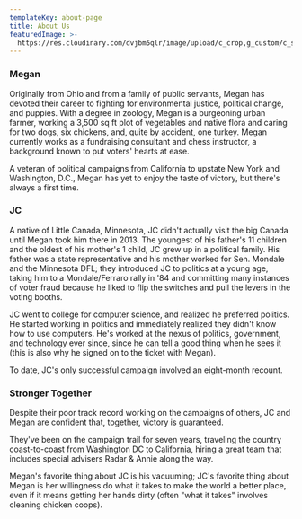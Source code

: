 ```yaml
---
templateKey: about-page
title: About Us
featuredImage: >-
  https://res.cloudinary.com/dvjbm5qlr/image/upload/c_crop,g_custom/c_scale,w_1200/v1579838540/DSC_0433.NEF_gl1dzx.jpg
---
```

### Megan

Originally from Ohio and from a family of public servants, Megan has devoted their career to fighting for environmental justice, political change, and puppies. With a degree in zoology, Megan is a burgeoning urban farmer, working a 3,500 sq ft plot of vegetables and native flora and caring for two dogs, six chickens, and, quite by accident, one turkey. Megan currently works as a fundraising consultant and chess instructor, a background known to put voters' hearts at ease.

A veteran of political campaigns from California to upstate New York and Washington, D.C., Megan has yet to enjoy the taste of victory, but there's always a first time.

### JC

A native of Little Canada, Minnesota, JC didn't actually visit the big Canada until Megan took him there in 2013. The youngest of his father's 11 children and the oldest of his mother's 1 child, JC grew up in a political family. His father was a state representative and his mother worked for Sen. Mondale and the Minnesota DFL; they introduced JC to politics at a young age, taking him to a Mondale/Ferraro rally in '84 and committing many instances of voter fraud because he liked to flip the switches and pull the levers in the voting booths.

JC went to college for computer science, and realized he preferred politics. He started working in politics and immediately realized they didn't know how to use computers. He's worked at the nexus of politics, government, and technology ever since, since he can tell a good thing when he sees it (this is also why he signed on to the ticket with Megan).

To date, JC's only successful campaign involved an eight-month recount.

### Stronger Together

Despite their poor track record working on the campaigns of others, JC and Megan are confident that, together, victory is guaranteed. 

They've been on the campaign trail for seven years, traveling the country coast-to-coast from Washington DC to California, hiring a great team that includes special advisers Radar & Annie along the way. 

Megan's favorite thing about JC is his vacuuming; JC's favorite thing about Megan is her willingness do what it takes to make the world a better place, even if it means getting her hands dirty (often "what it takes" involves cleaning chicken coops).
